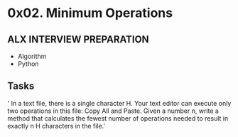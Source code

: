 # 0x02. Minimum Operations
## ALX INTERVIEW PREPARATION
- Algorithm
- Python

## Tasks
' In a text file, there is a single character H. Your text editor can execute only two operations in this file: Copy All and Paste. Given a number n, write a method that calculates the fewest number of operations needed to result in exactly n H characters in the file.'

